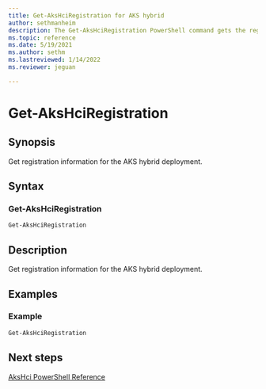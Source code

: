 ```yaml
---
title: Get-AksHciRegistration for AKS hybrid
author: sethmanheim
description: The Get-AksHciRegistration PowerShell command gets the registration information for the AKS hybrid deployment.
ms.topic: reference
ms.date: 5/19/2021
ms.author: sethm 
ms.lastreviewed: 1/14/2022
ms.reviewer: jeguan

---
```


# Get-AksHciRegistration

## Synopsis
Get registration information for the AKS hybrid deployment.

## Syntax

### Get-AksHciRegistration
```powershell
Get-AksHciRegistration
```

## Description
Get registration information for the AKS hybrid deployment.

## Examples

### Example
```powershell
Get-AksHciRegistration
```
## Next steps

[AksHci PowerShell Reference](index.md)